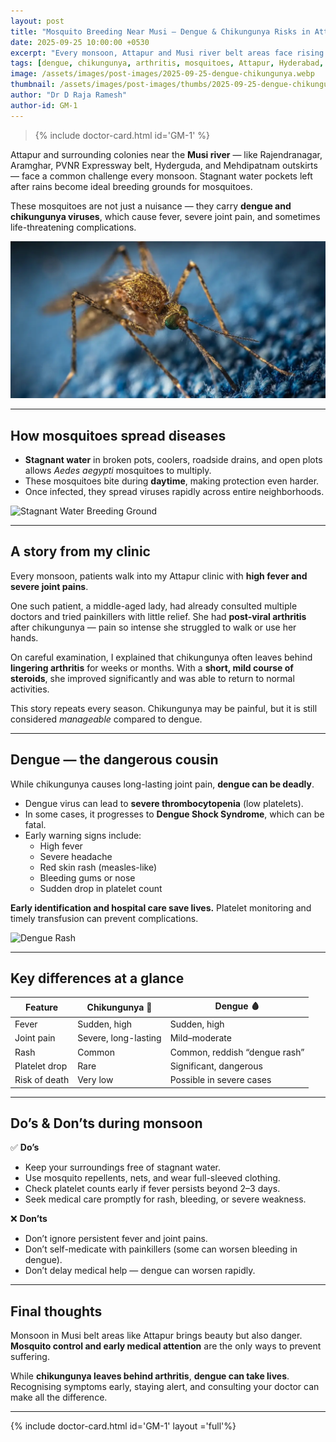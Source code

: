 ```yaml
---
layout: post
title: "Mosquito Breeding Near Musi — Dengue & Chikungunya Risks in Attapur and Surroundings"
date: 2025-09-25 10:00:00 +0530
excerpt: "Every monsoon, Attapur and Musi river belt areas face rising cases of dengue and chikungunya. Learn how mosquitoes spread, common symptoms, and real patient experiences from local practice."
tags: [dengue, chikungunya, arthritis, mosquitoes, Attapur, Hyderabad, Musi]
image: /assets/images/post-images/2025-09-25-dengue-chikungunya.webp
thumbnail: /assets/images/post-images/thumbs/2025-09-25-dengue-chikungunya.webp
author: "Dr D Raja Ramesh"
author-id: GM-1
---
```

> {% include doctor-card.html id='GM-1' %}

Attapur and surrounding colonies near the **Musi river** — like Rajendranagar, Aramghar, PVNR Expressway belt, Hyderguda, and Mehdipatnam outskirts — face a common challenge every monsoon. Stagnant water pockets left after rains become ideal breeding grounds for mosquitoes.  

These mosquitoes are not just a nuisance — they carry **dengue and chikungunya viruses**, which cause fever, severe joint pain, and sometimes life-threatening complications.

![Mosquito Breeding Near Musi](/assets/images/post-images/2025-09-25-dengue-chikungunya.webp)

---

## How mosquitoes spread diseases
- **Stagnant water** in broken pots, coolers, roadside drains, and open plots allows *Aedes aegypti* mosquitoes to multiply.  
- These mosquitoes bite during **daytime**, making protection even harder.  
- Once infected, they spread viruses rapidly across entire neighborhoods.

![Stagnant Water Breeding Ground](/assets/images/post-images/2025-09-25-mosquito-breeding.webp)

---

## A story from my clinic
Every monsoon, patients walk into my Attapur clinic with **high fever and severe joint pains**.  

One such patient, a middle-aged lady, had already consulted multiple doctors and tried painkillers with little relief. She had **post-viral arthritis** after chikungunya — pain so intense she struggled to walk or use her hands.  

On careful examination, I explained that chikungunya often leaves behind **lingering arthritis** for weeks or months. With a **short, mild course of steroids**, she improved significantly and was able to return to normal activities.  

This story repeats every season. Chikungunya may be painful, but it is still considered *manageable* compared to dengue.

---

## Dengue — the dangerous cousin
While chikungunya causes long-lasting joint pain, **dengue can be deadly**.  

- Dengue virus can lead to **severe thrombocytopenia** (low platelets).  
- In some cases, it progresses to **Dengue Shock Syndrome**, which can be fatal.  
- Early warning signs include:  
  - High fever  
  - Severe headache  
  - Red skin rash (measles-like)  
  - Bleeding gums or nose  
  - Sudden drop in platelet count  

**Early identification and hospital care save lives.** Platelet monitoring and timely transfusion can prevent complications.

![Dengue Rash](/assets/images/post-images/2025-09-25-dengue-rash.webp)

---

## Key differences at a glance

| Feature             | Chikungunya 🦟 | Dengue 🩸 |
|---------------------|----------------|-----------|
| Fever               | Sudden, high   | Sudden, high |
| Joint pain          | Severe, long-lasting | Mild–moderate |
| Rash                | Common         | Common, reddish “dengue rash” |
| Platelet drop       | Rare           | Significant, dangerous |
| Risk of death       | Very low       | Possible in severe cases |

---

## Do’s & Don’ts during monsoon

✅ **Do’s**  
- Keep your surroundings free of stagnant water.  
- Use mosquito repellents, nets, and wear full-sleeved clothing.  
- Check platelet counts early if fever persists beyond 2–3 days.  
- Seek medical care promptly for rash, bleeding, or severe weakness.  

❌ **Don’ts**  
- Don’t ignore persistent fever and joint pains.  
- Don’t self-medicate with painkillers (some can worsen bleeding in dengue).  
- Don’t delay medical help — dengue can worsen rapidly.  

---

## Final thoughts
Monsoon in Musi belt areas like Attapur brings beauty but also danger. **Mosquito control and early medical attention** are the only ways to prevent suffering.  

While **chikungunya leaves behind arthritis**, **dengue can take lives**. Recognising symptoms early, staying alert, and consulting your doctor can make all the difference.

---

{% include doctor-card.html id='GM-1' layout ='full'%}
